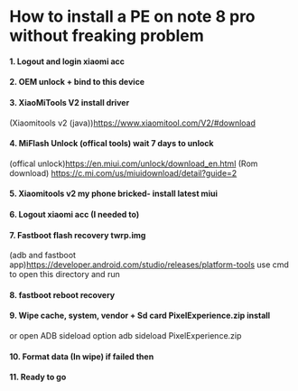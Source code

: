 # How to install a PE on note 8 pro without freaking problem

#### 1.  Logout and login xiaomi acc

#### 2.  OEM unlock + bind to this device

#### 3.  XiaoMiTools V2 install driver
 (Xiaomitools v2 (java))https://www.xiaomitool.com/V2/#download

#### 4.  MiFlash Unlock (offical tools) wait 7 days to unlock
 (offical unlock)https://en.miui.com/unlock/download_en.html
 (Rom download) https://c.mi.com/us/miuidownload/detail?guide=2

#### 5.  Xiaomitools v2 my phone bricked- install latest miui

#### 6.  Logout xiaomi acc (I needed to)

#### 7.  Fastboot flash recovery twrp.img
 (adb and fastboot app)https://developer.android.com/studio/releases/platform-tools
use cmd to open this directory and run
    
#### 8.  fastboot reboot recovery

#### 9.  Wipe cache, system, vendor + Sd card PixelExperience.zip install
 or open ADB sideload option
        adb sideload PixelExperience.zip
   
#### 10. Format data (In wipe) if failed then

#### 11. Ready to go

